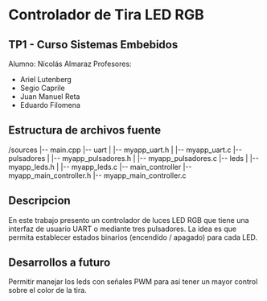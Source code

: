 # Controlador de Tira LED RGB


## TP1 - Curso Sistemas Embebidos
Alumno: Nicolás Almaraz
Profesores: 
- Ariel Lutenberg
- Segio Caprile
- Juan Manuel Reta
- Eduardo Filomena

## Estructura de archivos fuente
/sources
|-- main.cpp
|-- uart
| |-- myapp_uart.h
| |-- myapp_uart.c
|-- pulsadores
| |-- myapp_pulsadores.h
| |-- myapp_pulsadores.c
|-- leds
| |-- myapp_leds.h
| |-- myapp_leds.c
|-- main_controller
|-- myapp_main_controller.h
|-- myapp_main_controller.c

## Descripcion
En este trabajo presento un controlador de luces LED RGB que tiene una interfaz de usuario UART o mediante tres pulsadores.
La idea es que permita establecer estados binarios (encendido / apagado) para cada LED.


## Desarrollos a futuro
Permitir manejar los leds con señales PWM para así tener un mayor control sobre el color de la tira.
